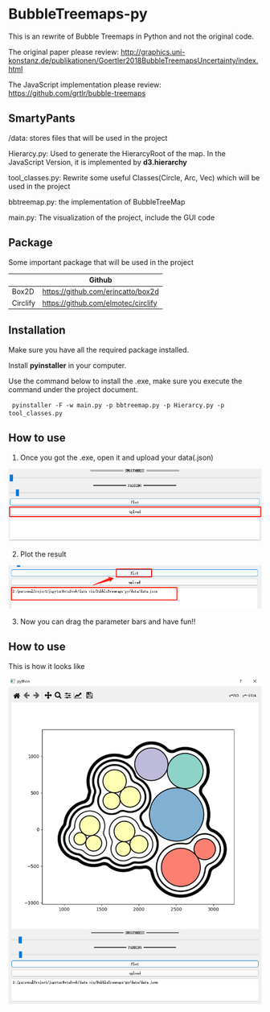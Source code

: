 # BubbleTreemaps-py

This is an rewrite of Bubble Treemaps in Python and not the original code.

The original paper please review: http://graphics.uni-konstanz.de/publikationen/Goertler2018BubbleTreemapsUncertainty/index.html

The JavaScript implementation please review: https://github.com/grtlr/bubble-treemaps


## SmartyPants

/data: stores files that will be used in the project

Hierarcy.py: Used to generate the HierarcyRoot of the map. In the JavaScript Version, it is implemented by **d3.hierarchy**

tool_classes.py: Rewrite some useful Classes(Circle, Arc, Vec) which will be used in the project

bbtreemap.py: the implementation of BubbleTreeMap

main.py: The visualization of the project, include the GUI code


## Package

Some important package that will be used in the project

|                |Github                     |
|----------------|-------------------------------|
|Box2D|https://github.com/erincatto/box2d|
|Circlify|https://github.com/elmotec/circlify|


## Installation

Make sure you have all the required package installed.

Install **pyinstaller** in your computer.

Use the command below to install the .exe, make sure you execute the command under the project document.

     pyinstaller -F -w main.py -p bbtreemap.py -p Hierarcy.py -p tool_classes.py


## How to use
1. Once you got the .exe, open it and upload your data(.json)

![](https://github.com/ziruiLau/BubbleTreemaps-py/blob/master/pic/1650694419(1).jpg)

2. Plot the result 

![](https://github.com/ziruiLau/BubbleTreemaps-py/blob/master/pic/1650694563(1).jpg)

3. Now you can drag the parameter bars and have fun!!


## How to use
This is how it looks like

![](https://github.com/ziruiLau/BubbleTreemaps-py/blob/master/pic/1650694930(1).jpg)
